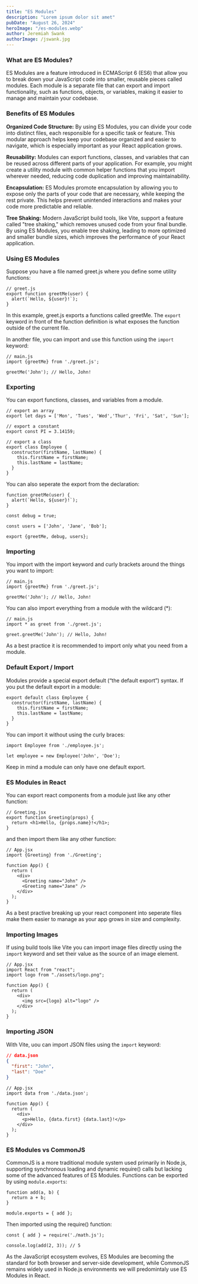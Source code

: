 ```yaml
---
title: "ES Modules"
description: "Lorem ipsum dolor sit amet"
pubDate: "August 26, 2024"
heroImage: "/es-modules.webp"
author: Jeremiah Swank
authorImage: /jswank.jpg
---
```



### What are ES Modules?

ES Modules are a feature introduced in ECMAScript 6 (ES6) that allow you to break down your JavaScript code into smaller, reusable pieces called modules. Each module is a separate file that can export and import functionality, such as functions, objects, or variables, making it easier to manage and maintain your codebase.

### Benefits of ES Modules

**Organized Code Structure:** By using ES Modules, you can divide your code into distinct files, each responsible for a specific task or feature. This modular approach helps keep your codebase organized and easier to navigate, which is especially important as your React application grows.

**Reusability:** Modules can export functions, classes, and variables that can be reused across different parts of your application. For example, you might create a utility module with common helper functions that you import wherever needed, reducing code duplication and improving maintainability.

**Encapsulation:** ES Modules promote encapsulation by allowing you to expose only the parts of your code that are necessary, while keeping the rest private. This helps prevent unintended interactions and makes your code more predictable and reliable.

**Tree Shaking:** Modern JavaScript build tools, like Vite, support a feature called "tree shaking," which removes unused code from your final bundle. By using ES Modules, you enable tree shaking, leading to more optimized and smaller bundle sizes, which improves the performance of your React application.


### Using ES Modules

Suppose you have a file named greet.js where you define some utility functions:


```tsx
// greet.js
export function greetMe(user) {
  alert(`Hello, ${user}!`);
}
```

In this example, greet.js exports a functions called greetMe. The `export` keyword in front of the function definition is what exposes the function outside of the current file.

In another file,  you can import and use this function using the `import` keyword:

```tsx
// main.js
import {greetMe} from './greet.js';

greetMe('John'); // Hello, John!
```

### Exporting

You can export functions, classes, and variables from a module.

```tsx
// export an array
export let days = ['Mon', 'Tues', 'Wed','Thur', 'Fri', 'Sat', 'Sun'];

// export a constant
export const PI = 3.14159;

// export a class
export class Employee {
  constructor(firstName, lastName) {
    this.firstName = firstName;
    this.lastName = lastName;
  }
}
```

You can also seperate the export from the declaration:

```tsx
function greetMe(user) {
  alert(`Hello, ${user}!`);
}

const debug = true;

const users = ['John', 'Jane', 'Bob'];

export {greetMe, debug, users};
```

### Importing

You import with the import keyword and curly brackets around the things you want to import:

```tsx
// main.js
import {greetMe} from './greet.js';

greetMe('John'); // Hello, John!
```

You can also import everything from a module with the wildcard (*):

```tsx
// main.js
import * as greet from './greet.js';

greet.greetMe('John'); // Hello, John!
```

As a best practice it is recommended to import only what you need from a module.

### Default Export / Import

Modules provide a special export default (“the default export”) syntax. If you put the default export in a module:

```tsx
export default class Employee {
  constructor(firstName, lastName) {
    this.firstName = firstName;
    this.lastName = lastName;
  }
}
```

You can import it without using the curly braces:


```tsx
import Employee from './employee.js';

let employee = new Employee('John', 'Doe');
```

Keep in mind a module can only have one default export.

### ES Modules in React

You can export react components from a module just like any other function:

```tsx
// Greeting.jsx
export function Greeting(props) {
  return <h1>Hello, {props.name}!</h1>;
}
```
and then import them like any other function:

```tsx
// App.jsx
import {Greeting} from './Greeting';

function App() {
  return (
    <div>
      <Greeting name="John" />
      <Greeting name="Jane" />
    </div>
  );
}
```

As a best practive breaking up your react component into seperate files make them easier to manage as your app grows in size and complexity.

### Importing Images

If using build tools like Vite you can import image files directly using the `import` keyword and set their value as the source of an image element.

```tsx
// App.jsx
import React from "react";
import logo from "./assets/logo.png";

function App() {
  return (
    <div>
      <img src={logo} alt="logo" />
    </div>
  );
}
```

### Importing JSON

With Vite, uou can import JSON files using the `import` keyword:

```json
// data.json
{
  "first": "John",
  "last": "Doe"
}
```

```tsx
// App.jsx
import data from './data.json';

function App() {
  return (
    <div>
      <p>Hello, {data.first} {data.last}!</p>
    </div>
  );
}
```

### ES Modules vs CommonJS

CommonJS is a more traditional module system used primarily in Node.js, supporting synchronous loading and dynamic require() calls but lacking some of the advanced features of ES Modules. Functions can be exported by using `module.exports`:

```tsx
function add(a, b) {
  return a + b;
}

module.exports = { add };
```

Then imported using the require() function:

```tsx
const { add } = require('./math.js');

console.log(add(2, 3)); // 5  
```

As the JavaScript ecosystem evolves, ES Modules are becoming the standard for both browser and server-side development, while CommonJS remains widely used in Node.js environments we will predomintaly use ES Modules in React.
